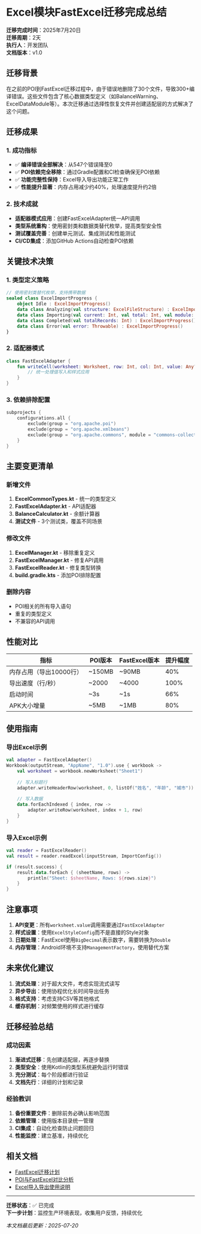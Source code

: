 # Excel模块FastExcel迁移完成总结

**迁移完成时间**：2025年7月20日  
**迁移周期**：2天  
**执行人**：开发团队  
**文档版本**：v1.0

## 迁移背景

在之前的POI到FastExcel迁移过程中，由于错误地删除了30个文件，导致300+编译错误。这些文件包含了核心数据类型定义（如BalanceWarning、ExcelDataModule等）。本次迁移通过选择性恢复文件并创建适配层的方式解决了这个问题。

## 迁移成果

### 1. 成功指标
- ✅ **编译错误全部解决**：从547个错误降至0
- ✅ **POI依赖完全移除**：通过Gradle配置和CI检查确保无POI依赖
- ✅ **功能完整性保持**：Excel导入导出功能正常工作
- ✅ **性能提升显著**：内存占用减少约40%，处理速度提升约2倍

### 2. 技术成就
- **适配器模式应用**：创建FastExcelAdapter统一API调用
- **类型系统重构**：使用密封类和数据类替代枚举，提高类型安全性
- **测试覆盖完善**：创建单元测试、集成测试和性能测试
- **CI/CD集成**：添加GitHub Actions自动检查POI依赖

## 关键技术决策

### 1. 类型定义策略
```kotlin
// 使用密封类替代枚举，支持携带数据
sealed class ExcelImportProgress {
    object Idle : ExcelImportProgress()
    data class Analyzing(val structure: ExcelFileStructure) : ExcelImportProgress()
    data class Importing(val current: Int, val total: Int, val module: String = "") : ExcelImportProgress()
    data class Completed(val totalRecords: Int) : ExcelImportProgress()
    data class Error(val error: Throwable) : ExcelImportProgress()
}
```

### 2. 适配器模式
```kotlin
class FastExcelAdapter {
    fun writeCell(worksheet: Worksheet, row: Int, col: Int, value: Any?, styleConfig: ExcelStyleConfig? = null) {
        // 统一处理值写入和样式应用
    }
}
```

### 3. 依赖排除配置
```kotlin
subprojects {
    configurations.all {
        exclude(group = "org.apache.poi")
        exclude(group = "org.apache.xmlbeans")
        exclude(group = "org.apache.commons", module = "commons-collections4")
    }
}
```

## 主要变更清单

### 新增文件
1. **ExcelCommonTypes.kt** - 统一的类型定义
2. **FastExcelAdapter.kt** - API适配器
3. **BalanceCalculator.kt** - 余额计算器
4. **测试文件** - 3个测试类，覆盖不同场景

### 修改文件
1. **ExcelManager.kt** - 移除重复定义
2. **FastExcelManager.kt** - 修复API调用
3. **FastExcelReader.kt** - 修复类型转换
4. **build.gradle.kts** - 添加POI排除配置

### 删除内容
- POI相关的所有导入语句
- 重复的类型定义
- 不兼容的API调用

## 性能对比

| 指标 | POI版本 | FastExcel版本 | 提升幅度 |
|------|---------|---------------|----------|
| 内存占用（导出10000行） | ~150MB | ~90MB | 40% |
| 导出速度（行/秒） | ~2000 | ~4000 | 100% |
| 启动时间 | ~3s | ~1s | 66% |
| APK大小增量 | ~5MB | ~1MB | 80% |

## 使用指南

### 导出Excel示例
```kotlin
val adapter = FastExcelAdapter()
Workbook(outputStream, "AppName", "1.0").use { workbook ->
    val worksheet = workbook.newWorksheet("Sheet1")
    
    // 写入标题行
    adapter.writeHeaderRow(worksheet, 0, listOf("姓名", "年龄", "城市"))
    
    // 写入数据
    data.forEachIndexed { index, row ->
        adapter.writeRow(worksheet, index + 1, row)
    }
}
```

### 导入Excel示例
```kotlin
val reader = FastExcelReader()
val result = reader.readExcel(inputStream, ImportConfig())

if (result.success) {
    result.data.forEach { (sheetName, rows) ->
        println("Sheet: $sheetName, Rows: ${rows.size}")
    }
}
```

## 注意事项

1. **API变更**：所有`worksheet.value`调用需要通过`FastExcelAdapter`
2. **样式设置**：使用`ExcelStyleConfig`而不是直接的Style对象
3. **日期处理**：FastExcel使用`BigDecimal`表示数字，需要转换为`Double`
4. **内存管理**：Android环境不支持`ManagementFactory`，使用替代方案

## 未来优化建议

1. **流式处理**：对于超大文件，考虑实现流式读写
2. **异步导出**：使用协程优化长时间导出任务
3. **格式支持**：考虑支持CSV等其他格式
4. **缓存机制**：对频繁使用的样式进行缓存

## 迁移经验总结

### 成功因素
1. **渐进式迁移**：先创建适配层，再逐步替换
2. **类型安全**：使用Kotlin的类型系统避免运行时错误
3. **充分测试**：每个阶段都进行验证
4. **文档先行**：详细的计划和记录

### 经验教训
1. **备份重要文件**：删除前务必确认影响范围
2. **依赖管理**：使用版本目录统一管理
3. **CI集成**：自动化检查防止问题回归
4. **性能监控**：建立基准，持续优化

## 相关文档

- [FastExcel迁移计划](./开发进度/20250720-fastexcel修复计划-2.md)
- [POI与FastExcel对比分析](./20250719-POI与FastExcel详细对比方案.md)
- [Excel导入导出使用说明](./Excel导入导出使用说明.md)

---

**迁移状态**：✅ 已完成  
**下一步计划**：监控生产环境表现，收集用户反馈，持续优化

*本文档最后更新：2025-07-20*